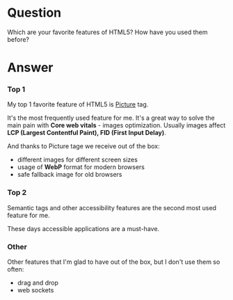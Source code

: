 # Question
Which are your favorite features of HTML5? How have you used them before?

# Answer

### Top 1
My top 1 favorite feature of HTML5 is [Picture](https://developer.mozilla.org/en-US/docs/Web/HTML/Element/picture) tag.

It's the most frequently used feature for me. It's a great way to solve the main pain with **Core web vitals** - images optimization.
Usually images affect **LCP (Largest Contentful Paint), FID (First Input Delay)**.

And thanks to Picture tage we receive out of the box:
- different images for different screen sizes
- usage of **WebP** format for modern browsers
- safe fallback image for old browsers

### Top 2

Semantic tags and other accessibility features are the second most used feature for me.

These days accessible applications are a must-have.  

### Other

Other features that I'm glad to have out of the box, but I don't use them so often:
- drag and drop
- web sockets

